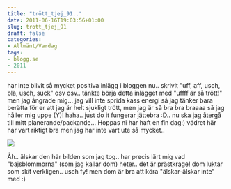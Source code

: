 ```yaml
---
title: "trött_tjej_91.."
date: 2011-06-16T19:03:56+01:00
slug: trott_tjej_91
draft: false
categories:
- Allmänt/Vardag
tags:
- blogg.se
- 2011
---
```

har inte blivit så mycket positiva inlägg i bloggen nu.. skrivit "uff, aff, usch, blä, usch, suck" osv osv.. tänkte börja detta inlägget med "uffff är så trött!" men jag ångrade mig... jag vill inte sprida kass energi så jag tänker bara berätta för er att jag är helt sjukligt trött, men jag är så bra bra braaaa så jag håller mig uppe (Y)! haha.. just do it fungerar jättebra :D.. nu ska jag återgå till mitt planerande/packande... Hoppas ni har haft en fin dag:) vädret här har vart riktigt bra men jag har inte vart ute så mycket..  
  
![](/assets/images/blogg.se/bajsblomma_153105502.jpg)  
  
Åh.. älskar den här bilden som jag tog.. har precis lärt mig vad "bajsblommorna" (som jag kallar dom) heter.. det är prästkrage! dom luktar som skit verkligen.. usch fy! men dom är bra att köra "älskar-älskar inte" med :)